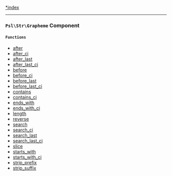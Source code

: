 <!--
    This markdown file was generated using `docs/documenter.php`.

    Any edits to it will likely be lost.
-->

[*index](./../README.md)

---

### `Psl\Str\Grapheme` Component

#### `Functions`

- [after](./../../src/Psl/Str/Grapheme/after.php#L14)
- [after_ci](./../../src/Psl/Str/Grapheme/after_ci.php#L14)
- [after_last](./../../src/Psl/Str/Grapheme/after_last.php#L15)
- [after_last_ci](./../../src/Psl/Str/Grapheme/after_last_ci.php#L14)
- [before](./../../src/Psl/Str/Grapheme/before.php#L14)
- [before_ci](./../../src/Psl/Str/Grapheme/before_ci.php#L14)
- [before_last](./../../src/Psl/Str/Grapheme/before_last.php#L14)
- [before_last_ci](./../../src/Psl/Str/Grapheme/before_last_ci.php#L14)
- [contains](./../../src/Psl/Str/Grapheme/contains.php#L21)
- [contains_ci](./../../src/Psl/Str/Grapheme/contains_ci.php#L21)
- [ends_with](./../../src/Psl/Str/Grapheme/ends_with.php#L17)
- [ends_with_ci](./../../src/Psl/Str/Grapheme/ends_with_ci.php#L17)
- [length](./../../src/Psl/Str/Grapheme/length.php#L19)
- [reverse](./../../src/Psl/Str/Grapheme/reverse.php#L12)
- [search](./../../src/Psl/Str/Grapheme/search.php#L24)
- [search_ci](./../../src/Psl/Str/Grapheme/search_ci.php#L24)
- [search_last](./../../src/Psl/Str/Grapheme/search_last.php#L25)
- [search_last_ci](./../../src/Psl/Str/Grapheme/search_last_ci.php#L25)
- [slice](./../../src/Psl/Str/Grapheme/slice.php#L21)
- [starts_with](./../../src/Psl/Str/Grapheme/starts_with.php#L12)
- [starts_with_ci](./../../src/Psl/Str/Grapheme/starts_with_ci.php#L12)
- [strip_prefix](./../../src/Psl/Str/Grapheme/strip_prefix.php#L13)
- [strip_suffix](./../../src/Psl/Str/Grapheme/strip_suffix.php#L13)


